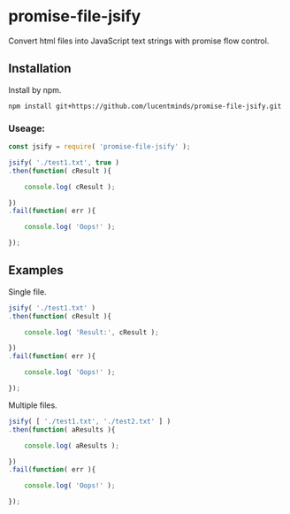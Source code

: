 # promise-file-jsify
Convert html files into JavaScript text strings with promise flow control.


## Installation

Install by npm.

```shell
npm install git+https://github.com/lucentminds/promise-file-jsify.git
```

### Useage:

```js
const jsify = require( 'promise-file-jsify' );

jsify( './test1.txt', true )
.then(function( cResult ){

    console.log( cResult );

})
.fail(function( err ){

    console.log( 'Oops!' );

});
```

## Examples

Single file.

```js
jsify( './test1.txt' )
.then(function( cResult ){

    console.log( 'Result:', cResult );

})
.fail(function( err ){

    console.log( 'Oops!' );

});
```

Multiple files.

```js
jsify( [ './test1.txt', './test2.txt' ] )
.then(function( aResults ){

    console.log( aResults );

})
.fail(function( err ){

    console.log( 'Oops!' );

});
```
